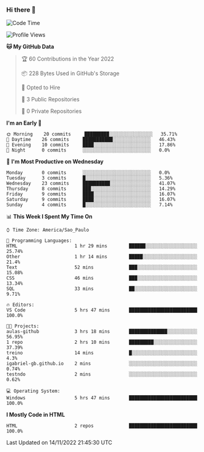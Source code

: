 ### Hi there 👋

<!--
**igabriel-gb/igabriel-gb** is a ✨ _special_ ✨ repository because its `README.md` (this file) appears on your GitHub profile.

Here are some ideas to get you started:

- 🔭 I’m currently working on ...
- 🌱 I’m currently learning ...
- 👯 I’m looking to collaborate on ...
- 🤔 I’m looking for help with ...
- 💬 Ask me about ...
- 📫 How to reach me: ...
- 😄 Pronouns: ...
- ⚡ Fun fact: ...
-->

<!--START_SECTION:waka-->
![Code Time](http://img.shields.io/badge/Code%20Time-6%20hrs%2033%20mins-blue)

![Profile Views](http://img.shields.io/badge/Profile%20Views-84-blue)

**🐱 My GitHub Data** 

> 🏆 60 Contributions in the Year 2022
 > 
> 📦 228 Bytes Used in GitHub's Storage 
 > 
> 💼 Opted to Hire
 > 
> 📜 3 Public Repositories 
 > 
> 🔑 0 Private Repositories  
 > 
**I'm an Early 🐤** 

```text
🌞 Morning    20 commits     █████████░░░░░░░░░░░░░░░░   35.71% 
🌇 Daytime    26 commits     ███████████░░░░░░░░░░░░░░   46.43% 
🌃 Evening    10 commits     ████░░░░░░░░░░░░░░░░░░░░░   17.86% 
🌙 Night      0 commits      ░░░░░░░░░░░░░░░░░░░░░░░░░   0.0%

```
📅 **I'm Most Productive on Wednesday** 

```text
Monday       0 commits      ░░░░░░░░░░░░░░░░░░░░░░░░░   0.0% 
Tuesday      3 commits      █░░░░░░░░░░░░░░░░░░░░░░░░   5.36% 
Wednesday    23 commits     ██████████░░░░░░░░░░░░░░░   41.07% 
Thursday     8 commits      ███░░░░░░░░░░░░░░░░░░░░░░   14.29% 
Friday       9 commits      ████░░░░░░░░░░░░░░░░░░░░░   16.07% 
Saturday     9 commits      ████░░░░░░░░░░░░░░░░░░░░░   16.07% 
Sunday       4 commits      █░░░░░░░░░░░░░░░░░░░░░░░░   7.14%

```


📊 **This Week I Spent My Time On** 

```text
⌚︎ Time Zone: America/Sao_Paulo

💬 Programming Languages: 
HTML                     1 hr 29 mins        ██████░░░░░░░░░░░░░░░░░░░   25.74% 
Other                    1 hr 14 mins        █████░░░░░░░░░░░░░░░░░░░░   21.4% 
Text                     52 mins             ███░░░░░░░░░░░░░░░░░░░░░░   15.08% 
CSS                      46 mins             ███░░░░░░░░░░░░░░░░░░░░░░   13.34% 
SQL                      33 mins             ██░░░░░░░░░░░░░░░░░░░░░░░   9.71%

🔥 Editors: 
VS Code                  5 hrs 47 mins       █████████████████████████   100.0%

🐱‍💻 Projects: 
aulas-github             3 hrs 18 mins       ██████████████░░░░░░░░░░░   56.95% 
1 repo                   2 hrs 10 mins       █████████░░░░░░░░░░░░░░░░   37.39% 
treino                   14 mins             █░░░░░░░░░░░░░░░░░░░░░░░░   4.3% 
igabriel-gb.github.io    2 mins              ░░░░░░░░░░░░░░░░░░░░░░░░░   0.74% 
testndo                  2 mins              ░░░░░░░░░░░░░░░░░░░░░░░░░   0.62%

💻 Operating System: 
Windows                  5 hrs 47 mins       █████████████████████████   100.0%

```

**I Mostly Code in HTML** 

```text
HTML                     2 repos             █████████████████████████   100.0%

```



 Last Updated on 14/11/2022 21:45:30 UTC
<!--END_SECTION:waka-->
